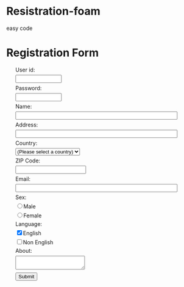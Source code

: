 # Resistration-foam
easy code
<!DOCTYPE html>
<html >
<head>
<title> Registration form</title>
</head>
<style>
	
h1 {
margin-left: 70px;
}
form li {
list-style: none;
margin-bottom: 5px;
}

form ul li label{
float: left;
clear: left;
width: 100px;
text-align: right;
margin-right: 10px;
font-family:Verdana, Arial, Helvetica, sans-serif;
font-size:14px;
}

form ul li input, select, span {
float: left;
margin-bottom: 10px;
}

form textarea {
float: left;
width: 350px;
height: 150px;
}

[type="submit"] {
clear: left;
margin: 20px 0 0 230px;
font-size:18px
}

p {
margin-left: 70px;
font-weight: bold;
}

</style>


<body onload="document.registration.userid.focus();">
<h1>Registration Form</h1>

<form name='registration' onSubmit="return formValidation();">

<ul>
<li><label for="userid">User id:</label></li>
<li><input type="text" name="userid" size="12" /></li>
<li><label for="passid">Password:</label></li>
<li><input type="password" name="passid" size="12" /></li>
<li><label for="username">Name:</label></li>
<li><input type="text" name="username" size="50" /></li>
<li><label for="address">Address:</label></li>
<li><input type="text" name="address" size="50" /></li>
<li><label for="country">Country:</label></li>
<li><select name="country">
<option selected="" value="Default">(Please select a country)</option>
<option value="AF">Australia</option>
<option value="AL">Canada</option>
<option value="DZ">India</option>
<option value="AS">Russia</option>
<option value="AD">USA</option>
</select></li>
<li><label for="zip">ZIP Code:</label></li>
<li><input type="text" name="zip" /></li>
<li><label for="email">Email:</label></li>
<li><input type="text" name="email" size="50" /></li>
<li><label id="gender">Sex:</label></li>
<li><input type="radio" name="msex" value="Male" /><span>Male</span></li> 
<li><input type="radio" name="fsex" value="Female" /><span>Female</span></li>
<li><label>Language:</label></li>
<li><input type="checkbox" name="en" value="en" checked /><span>English</span></li>
<li><input type="checkbox" name="nonen" value="noen" /><span>Non English</span></li>
<li><label for="desc">About:</label></li>
<li><textarea name="desc" id="desc"></textarea></li>
<li><input type="submit" name="submit" value="Submit" /></li>
</ul>
</form>
</body>
<script>

function formValidation()
{
var uid = document.registration.userid;
var passid = document.registration.passid;
var uname = document.registration.username;
var uadd = document.registration.address;
var ucountry = document.registration.country;
var uzip = document.registration.zip;
var uemail = document.registration.email;
var umsex = document.registration.msex;
var ufsex = document.registration.fsex; if(userid_validation(uid,5,12))
{
if(passid_validation(passid,7,12))
{
if(allLetter(uname))
{
if(alphanumeric(uadd))
{ 
if(countryselect(ucountry))
{
if(allnumeric(uzip))
{
if(ValidateEmail(uemail))
{
if(validsex(umsex,ufsex))
{
}
} 
}
} 
}
}
}
}
return false;
}

function userid_validation(uid,mx,my)
{
var uid_len = uid.value.length;
if (uid_len == 0 || uid_len >= my || uid_len < mx)
{
alert("User Id should not be empty / length be between "+mx+" to "+my);
uid.focus();
return false;
}
return true;
}

function passid_validation(passid,mx,my)
{
var passid_len = passid.value.length;
if (passid_len == 0 ||passid_len >= my || passid_len < mx)
{
alert("Password should not be empty / length be between "+mx+" to "+my);
passid.focus();
return false;
}
return true;
}
function allLetter(uname)
{ 
var letters = /^[A-Za-z]+$/;
if(uname.value.match(letters))
{
return true;
}
else
{
alert('Username must have alphabet characters only');
uname.focus();
return false;
}
}
function alphanumeric(uadd)
{ 
var letters = /^[0-9a-zA-Z]+$/;
if(uadd.value.match(letters))
{
return true;
}
else
{
alert('User address must have alphanumeric characters only');
uadd.focus();
return false;
}
}
function countryselect(ucountry)
{
if(ucountry.value == "Default")
{
alert('Select your country from the list');
ucountry.focus();
return false;
}
else
{
return true;
}
}
function allnumeric(uzip)
{ 
var numbers = /^[0-9]+$/;
if(uzip.value.match(numbers))
{
return true;
}
else
{
alert('ZIP code must have numeric characters only');
uzip.focus();
return false;
}
}
function ValidateEmail(uemail)
{
var mailformat = /^\w+([\.-]?\w+)*@\w+([\.-]?\w+)*(\.\w{2,3})+$/;
if(uemail.value.match(mailformat))
{
return true;
}
else
{
alert("You have entered an invalid email address!");
uemail.focus();
return false;
}
}
function validsex(umsex,ufsex)
{
x=0;

if(umsex.checked) 
{
x++;
} if(ufsex.checked)
{
x++; 
}
if(x==0)
{
alert('Select Male/Female');
umsex.focus();
return false;
}
else
{
alert('Form Successfully Submitted');
window.location.reload()
return true;}
}
function formValidation()
{
var uid = document.registration.userid;
var passid = document.registration.passid;
var uname = document.registration.username;
var uadd = document.registration.address;
var ucountry = document.registration.country;
var uzip = document.registration.zip;
var uemail = document.registration.email;
var umsex = document.registration.msex;
var ufsex = document.registration.fsex; if(userid_validation(uid,5,12))
{
if(passid_validation(passid,7,12))
{
if(allLetter(uname))
{
if(alphanumeric(uadd))
{ 
if(countryselect(ucountry))
{
if(allnumeric(uzip))
{
if(ValidateEmail(uemail))
{
if(validsex(umsex,ufsex))
{
}
} 
}
} 
}
}
}
}
return false;

} function userid_validation(uid,mx,my)
{
var uid_len = uid.value.length;
if (uid_len == 0 || uid_len >= my || uid_len < mx)
{
alert("User Id should not be empty / length be between "+mx+" to "+my);
uid.focus();
return false;
}
return true;
}
function passid_validation(passid,mx,my)
{
var passid_len = passid.value.length;
if (passid_len == 0 ||passid_len >= my || passid_len < mx)
{
alert("Password should not be empty / length be between "+mx+" to "+my);
passid.focus();
return false;
}
return true;
}
function allLetter(uname)
{ 
var letters = /^[A-Za-z]+$/;
if(uname.value.match(letters))
{
return true;
}
else
{
alert('Username must have alphabet characters only');
uname.focus();
return false;
}
}
function alphanumeric(uadd)
{ 
var letters = /^[0-9a-zA-Z]+$/;
if(uadd.value.match(letters))
{
return true;
}
else
{
alert('User address must have alphanumeric characters only');
uadd.focus();
return false;
}
}
function countryselect(ucountry)
{
if(ucountry.value == "Default")
{
alert('Select your country from the list');
ucountry.focus();
return false;
}
else
{
return true;
}
}
function allnumeric(uzip)
{ 
var numbers = /^[0-9]+$/;
if(uzip.value.match(numbers))
{
return true;
}
else
{
alert('ZIP code must have numeric characters only');
uzip.focus();
return false;
}
}
function ValidateEmail(uemail)
{
var mailformat = /^\w+([\.-]?\w+)*@\w+([\.-]?\w+)*(\.\w{2,3})+$/;
if(uemail.value.match(mailformat))
{
return true;
}
else
{
alert("You have entered an invalid email address!");
uemail.focus();
return false;
}
} function validsex(umsex,ufsex)
{
x=0;

if(umsex.checked) 
{
x++;
} if(ufsex.checked)
{
x++; 
}
if(x==0)
{
alert('Select Male/Female');
umsex.focus();
return false;
}
else
{
alert('Form Succesfully Submitted');
window.location.reload()
return true;
}
}

</script>
</html>
